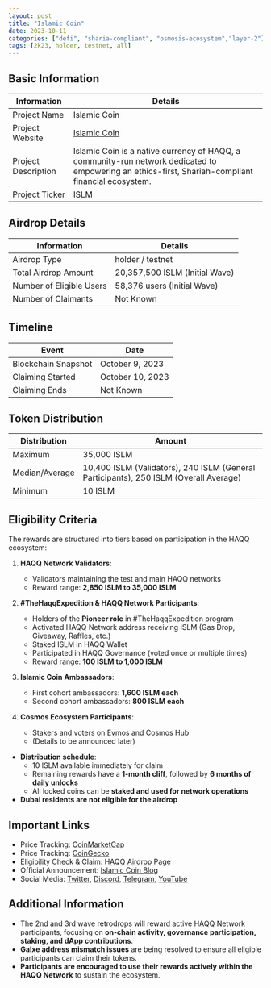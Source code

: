 ```yaml
---
layout: post
title: "Islamic Coin"
date: 2023-10-11
categories: ["defi", "sharia-compliant", "osmosis-ecosystem","layer-2"]
tags: [2k23, holder, testnet, all]
---
```


## Basic Information

| Information         | Details                                                                                                                                            |
| ------------------- | -------------------------------------------------------------------------------------------------------------------------------------------------- |
| Project Name        | Islamic Coin                                                                                                                                       |
| Project Website     | [Islamic Coin](https://islamiccoin.net)                                                                                                            |
| Project Description | Islamic Coin is a native currency of HAQQ, a community-run network dedicated to empowering an ethics-first, Shariah-compliant financial ecosystem. |
| Project Ticker      | ISLM                                                                                                                                               |

## Airdrop Details

| Information              | Details                        |
| ------------------------ | ------------------------------ |
| Airdrop Type             | holder / testnet               |
| Total Airdrop Amount     | 20,357,500 ISLM (Initial Wave) |
| Number of Eligible Users | 58,376 users (Initial Wave)    |
| Number of Claimants      | Not Known                      |

## Timeline

| Event               | Date             |
| ------------------- | ---------------- |
| Blockchain Snapshot | October 9, 2023  |
| Claiming Started    | October 10, 2023 |
| Claiming Ends       | Not Known        |

## Token Distribution

| Distribution   | Amount                                                                                |
| -------------- | ------------------------------------------------------------------------------------- |
| Maximum        | 35,000 ISLM                                                                           |
| Median/Average | 10,400 ISLM (Validators), 240 ISLM (General Participants), 250 ISLM (Overall Average) |
| Minimum        | 10 ISLM                                                                               |

## Eligibility Criteria

The rewards are structured into tiers based on participation in the HAQQ ecosystem:

1. **HAQQ Network Validators**:

   - Validators maintaining the test and main HAQQ networks
   - Reward range: **2,850 ISLM to 35,000 ISLM**

2. **#TheHaqqExpedition & HAQQ Network Participants**:

   - Holders of the **Pioneer role** in #TheHaqqExpedition program
   - Activated HAQQ Network address receiving ISLM (Gas Drop, Giveaway, Raffles, etc.)
   - Staked ISLM in HAQQ Wallet
   - Participated in HAQQ Governance (voted once or multiple times)
   - Reward range: **100 ISLM to 1,000 ISLM**

3. **Islamic Coin Ambassadors**:

   - First cohort ambassadors: **1,600 ISLM each**
   - Second cohort ambassadors: **800 ISLM each**

4. **Cosmos Ecosystem Participants**:
   - Stakers and voters on Evmos and Cosmos Hub
   - (Details to be announced later)

- **Distribution schedule**:
  - 10 ISLM available immediately for claim
  - Remaining rewards have a **1-month cliff**, followed by **6 months of daily unlocks**
  - All locked coins can be **staked and used for network operations**
- **Dubai residents are not eligible for the airdrop**

## Important Links

- Price Tracking: [CoinMarketCap](https://coinmarketcap.com/currencies/islamic-coin)
- Price Tracking: [CoinGecko](https://www.coingecko.com/en/coins/islamic-coin)
- Eligibility Check & Claim: [HAQQ Airdrop Page](https://shell.haqq.network/airdrop)
- Official Announcement: [Islamic Coin Blog](https://blog.islamiccoin.net/announcing-islamic-community-rewards-46ae0eea5ae6)
- Social Media: [Twitter](https://twitter.com/Islamic_Coin), [Discord](https://discord.gg/islamiccoin), [Telegram](https://t.me/islamiccoin), [YouTube](https://www.youtube.com/@IslamicCoin)

## Additional Information

- The 2nd and 3rd wave retrodrops will reward active HAQQ Network participants, focusing on **on-chain activity, governance participation, staking, and dApp contributions**.
- **Galxe address mismatch issues** are being resolved to ensure all eligible participants can claim their tokens.
- **Participants are encouraged to use their rewards actively within the HAQQ Network** to sustain the ecosystem.
